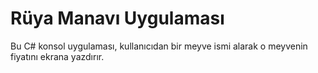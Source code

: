 # Rüya Manavı Uygulaması

Bu C# konsol uygulaması, kullanıcıdan bir meyve ismi alarak o meyvenin fiyatını ekrana yazdırır.
